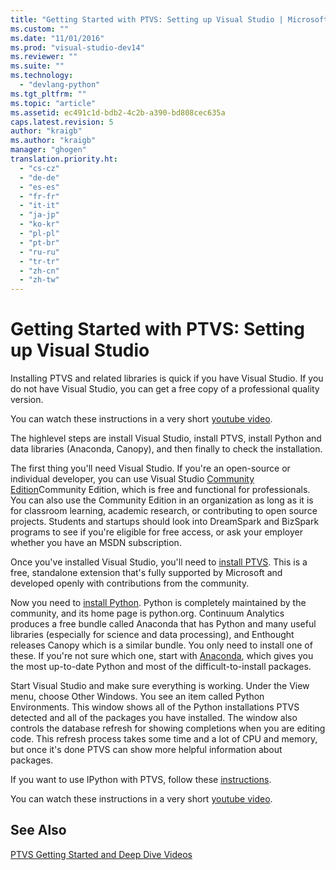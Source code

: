 ```yaml
---
title: "Getting Started with PTVS: Setting up Visual Studio | Microsoft Docs"
ms.custom: ""
ms.date: "11/01/2016"
ms.prod: "visual-studio-dev14"
ms.reviewer: ""
ms.suite: ""
ms.technology: 
  - "devlang-python"
ms.tgt_pltfrm: ""
ms.topic: "article"
ms.assetid: ec491c1d-bdb2-4c2b-a390-bd808cec635a
caps.latest.revision: 5
author: "kraigb"
ms.author: "kraigb"
manager: "ghogen"
translation.priority.ht: 
  - "cs-cz"
  - "de-de"
  - "es-es"
  - "fr-fr"
  - "it-it"
  - "ja-jp"
  - "ko-kr"
  - "pl-pl"
  - "pt-br"
  - "ru-ru"
  - "tr-tr"
  - "zh-cn"
  - "zh-tw"
---
```

# Getting Started with PTVS: Setting up Visual Studio
Installing PTVS and related libraries is quick if you have Visual Studio.  If you do not have Visual Studio, you can get a free copy of a professional quality version.  
  
 You can watch these instructions in a very short [youtube video](https://www.youtube.com/watch?v=_okUV47eM5c&list=PLReL099Y5nRdLgGAdrb_YeTdEnd23s6Ff&index=1).  
  
 The highlevel steps are install Visual Studio, install PTVS, install Python and data libraries (Anaconda, Canopy), and then finally to check the installation.  
  
 The first thing you'll need Visual Studio.  If you're an open-source or individual developer, you can use Visual Studio [Community Edition](https://www.visualstudio.com/products/visual-studio-community-vs)Community Edition, which is free and functional for professionals.  You can also use the Community Edition in an organization as long as it is for classroom learning, academic research, or contributing to open source projects.  Students and startups should look into DreamSpark and BizSpark programs to see if you're eligible for free access, or ask your employer whether you have an MSDN subscription.  
  
 Once you've installed Visual Studio, you'll need to [install PTVS](http://pytools.codeplex.com/wikipage?title=PTVS%20Installation).  This is a free, standalone extension that's fully supported by Microsoft and developed openly with contributions from the community.  
  
 Now you need to [install Python](http://python.org/download/).  Python is completely maintained by the community, and its home page is python.org.  Continuum Analytics produces a free bundle called Anaconda that has Python and many useful libraries (especially for science and data processing), and Enthought releases Canopy which is a similar bundle.  You only need to install one of these.  If you're not sure which one, start with [Anaconda](https://www.continuum.io/downloads), which gives you the most up-to-date Python and most of the difficult-to-install packages.  
  
 Start Visual Studio and make sure everything is working.  Under the View menu, choose Other Windows.  You see an item called Python Environments.  This window shows all of the Python installations PTVS detected and all of the packages you have installed.  The window also controls the database refresh for showing completions when you are editing code.  This refresh process takes some time and a lot of CPU and memory, but once it's done PTVS can show more helpful information about packages.  
  
 If you want to use IPython with PTVS, follow these [instructions](http://pytools.codeplex.com/wikipage?title=Using%20IPython%20with%20PTVS).  
  
 You can watch these instructions in a very short [youtube video](https://www.youtube.com/watch?v=_okUV47eM5c&list=PLReL099Y5nRdLgGAdrb_YeTdEnd23s6Ff&index=1).  
  
## See Also  
 [PTVS Getting Started and Deep Dive Videos](https://www.youtube.com/playlist?list=PLReL099Y5nRdLgGAdrb_YeTdEnd23s6Ff)
